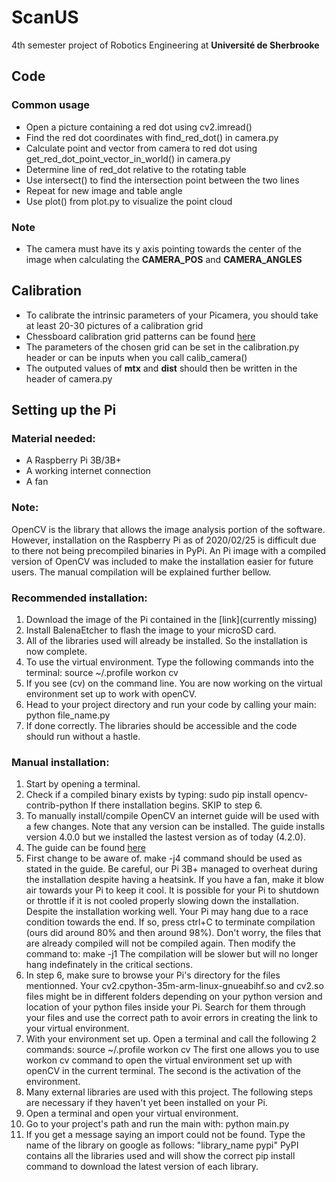# ScanUS
4th semester project of Robotics Engineering at **Université de Sherbrooke**

## Code
### Common usage
- Open a picture containing a red dot using cv2.imread()
- Find the red dot coordinates with find_red_dot() in camera.py
- Calculate point and vector from camera to red dot using get_red_dot_point_vector_in_world() in camera.py 
- Determine line of red_dot relative to the rotating table
- Use intersect() to find the intersection point between the two lines
- Repeat for new image and table angle
- Use plot() from plot.py to visualize the point cloud
### Note
- The camera must have its y axis pointing towards the center of the image when calculating the **CAMERA_POS** and **CAMERA_ANGLES** 
## Calibration
- To calibrate the intrinsic parameters of your Picamera, you should take at least 20-30 pictures of a calibration grid
- Chessboard calibration grid patterns can be found [here](https://markhedleyjones.com/projects/calibration-checkerboard-collection)
- The parameters of the chosen grid can be set in the calibration.py header or can be inputs when you call calib_camera()
- The outputed values of **mtx** and **dist** should then be written in the header of camera.py

## Setting up the Pi
### Material needed:
- A Raspberry Pi 3B/3B+
- A working internet connection
- A fan

### Note: 
OpenCV is the library that allows the image analysis portion of the software. 
However, installation on the Raspberry Pi as of 2020/02/25 is difficult due to there not being
precompiled binaries in PyPi. 
An Pi image with a compiled version of OpenCV was included to make the installation easier for future users. 
The manual compilation will be explained further bellow. 

### Recommended installation:
1. Download the image of the Pi contained in the [link](currently missing)
2. Install BalenaEtcher to flash the image to your microSD card.
3. All of the libraries used will already be installed. So the installation is now complete.
4. To use the virtual environment. Type the following commands into the terminal:
source ~/.profile
workon cv 
5. If you see (cv) on the command line. You are now working on the virtual environment set up to work with openCV. 
6. Head to your project directory and run your code by calling your main:
python file_name.py
7. If done correctly. The libraries should be accessible and the code should run without a hastle.

### Manual installation:
1. Start by opening a terminal.
2. Check if a compiled binary exists by typing:
sudo pip install opencv-contrib-python
If there installation begins. SKIP to step 6.
2. To manually install/compile OpenCV an internet guide will be used with a few changes. Note that any 
version can be installed. The guide installs version 4.0.0 but we installed the lastest version as of today (4.2.0).
3. The guide can be found [here](https://www.pyimagesearch.com/2018/09/26/install-opencv-4-on-your-raspberry-pi/?fbclid=IwAR2Ive8JRk1Rmsd-L2Q14sKA6e-RKXLADuGuhVXQ_LvJyMGnPrbBibMMPN0)
4. First change to be aware of. make -j4 command should be used as stated in the guide. Be careful, our Pi
3B+ managed to overheat during the installation despite having a heatsink. If you have a fan, make it blow air 
towards your Pi to keep it cool. It is possible for your Pi to shutdown or throttle if it is not cooled properly 
slowing down the installation. Despite the installation working well. Your Pi may hang due to a race condition 
towards the end. If so, press ctrl+C to terminate compilation (ours did around 80% and then around 98%). 
Don't worry, the files that are already compiled will not be compiled again. Then modify the command to: 
make -j1 
The compilation will be slower but will no longer hang indefinately in the critical sections. 
5. In step 6, make sure to browse your Pi's directory for the files mentionned. Your 
cv2.cpython-35m-arm-linux-gnueabihf.so and cv2.so files might be in different folders depending on your python
version and location of your python files inside your Pi. Search for them through your files and use the correct 
path to avoir errors in creating the link to your virtual environment.
6. With your environment set up. Open a terminal and call the following 2 commands:
source ~/.profile
workon cv
The first one allows you to use workon cv command to open the virtual environment set up with openCV in the current 
terminal. The second is the activation of the environment.
7. Many external libraries are used with this project. The following steps are necessary if they haven't yet been 
installed on your Pi. 
8. Open a terminal and open your virtual environment.
9. Go to your project's path and run the main with:
python main.py
10. If you get a message saying an import could not be found. Type the name of the library on google as follows:
"library_name pypi"
PyPI contains all the libraries used and will show the correct pip install command to download the latest version of
each library.
